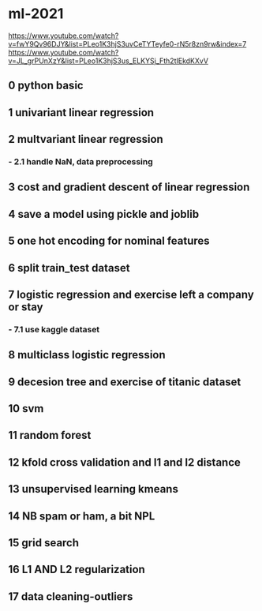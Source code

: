 # ml-2021
https://www.youtube.com/watch?v=fwY9Qv96DJY&list=PLeo1K3hjS3uvCeTYTeyfe0-rN5r8zn9rw&index=7
https://www.youtube.com/watch?v=JL_grPUnXzY&list=PLeo1K3hjS3us_ELKYSj_Fth2tIEkdKXvV
## 0 python basic
## 1 univariant linear regression
## 2 multvariant linear regression
### - 2.1 handle NaN, data preprocessing 
## 3 cost and gradient descent of linear regression
## 4 save a model using pickle and joblib
## 5 one hot encoding for nominal features
## 6 split train_test dataset
## 7 logistic regression and exercise left a company or stay
### - 7.1 use kaggle dataset
## 8 multiclass logistic regression
## 9 decesion tree and exercise of titanic dataset
## 10 svm
## 11 random forest
## 12 kfold cross validation and l1 and l2 distance
## 13 unsupervised learning kmeans
## 14 NB spam or ham, a bit NPL
## 15 grid search
## 16 L1 AND L2 regularization
## 17 data cleaning-outliers
